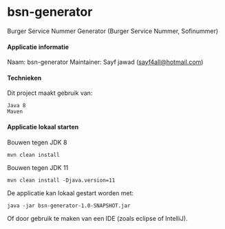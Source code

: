 # bsn-generator
Burger Service Nummer Generator (Burger Service Nummer, Sofinummer) 

#### Applicatie informatie

Naam: bsn-generator
Maintainer: Sayf jawad ([sayf4all@hotmail.com](mailto:sayf4all@hotmail.com))

#### Technieken
Dit project maakt gebruik van:

```
Java 8
Maven
```


#### Applicatie lokaal starten

Bouwen tegen JDK 8

```
mvn clean install
```

Bouwen tegen JDK 11

```
mvn clean install -Djava.version=11
```

De applicatie kan lokaal gestart worden met:

```
java -jar bsn-generator-1.0-SNAPSHOT.jar 
```

Of door gebruik te maken van een IDE (zoals eclipse of IntelliJ).

